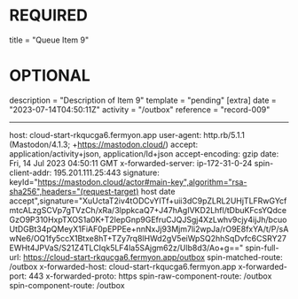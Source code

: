 
# REQUIRED
title = "Queue Item 9"
# OPTIONAL
description = "Description of Item 9"
template = "pending"
[extra]
date = "2023-07-14T04:50:11Z"
activity = "/outbox"
reference = "record-009"

---
host: cloud-start-rkqucga6.fermyon.app
user-agent: http.rb/5.1.1 (Mastodon/4.1.3; +https://mastodon.cloud/)
accept: application/activity+json, application/ld+json
accept-encoding: gzip
date: Fri, 14 Jul 2023 04:50:11 GMT
x-forwarded-server: ip-172-31-0-24
spin-client-addr: 195.201.111.25:443
signature: keyId="https://mastodon.cloud/actor#main-key",algorithm="rsa-sha256",headers="(request-target) host date accept",signature="XuUctaT2iv4tODCvYITf+uii3dC9pZLRL2UHjTLFRwGYcfmtcALzgSCVp7gTVzCh/xRa/3lppkcaQ7+J47hAgIVKD2Lhfl/tDbuKFcsYQdceGzO9P310HxpTXOS1a0K+T2lepGnp9GEfruCJQJSgj4XzLwhv9cjy4ijJh/bcuoUtDGBt34pQMeyX1FiAF0pEPPEe+nnNxJj93Mjm7li2wpJa/rO9E8fxYA/t/P/sAwNe6/OQ1fy5ccX1Btxe8hT+TZy7rq8lHWd2gV5eiWpSQ2hhSqDvfc6CSRY27EWHt4JPVaS/S21Z4TLCIqk5LF4la5SAjgm62z/Ulb8d3/Ao+g=="
spin-full-url: https://cloud-start-rkqucga6.fermyon.app/outbox
spin-matched-route: /outbox
x-forwarded-host: cloud-start-rkqucga6.fermyon.app
x-forwarded-port: 443
x-forwarded-proto: https
spin-raw-component-route: /outbox
spin-component-route: /outbox

